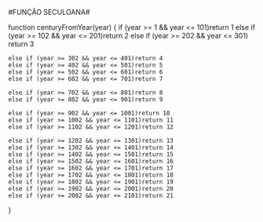#FUNÇÃO SECULOANA#

function centuryFromYear(year) {
    if (year >= 1 && year <= 101)return 1
    else if (year >= 102 && year <= 201)return 2
    else if (year >= 202 && year <= 301) return 3

    else if (year >= 302 && year <= 401)return 4
    else if (year >= 402 && year <= 501)return 5
    else if (year >= 502 && year <= 601)return 6
    else if (year >= 602 && year <= 701)return 7

    else if (year >= 702 && year <= 801)return 8
    else if (year >= 802 && year <= 901)return 9

    else if (year >= 902 && year <= 1001)return 10
    else if (year >= 1002 && year <= 1101)return 11
    else if (year >= 1102 && year <= 1201)return 12

    else if (year >= 1202 && year <= 1301)return 13
    else if (year >= 1302 && year <= 1401)return 14
    else if (year >= 1402 && year <= 1501)return 15
    else if (year >= 1502 && year <= 1601)return 16
    else if (year >= 1602 && year <= 1701)return 17
    else if (year >= 1702 && year <= 1801)return 18
    else if (year >= 1802 && year <= 1901)return 19
    else if (year >= 1902 && year <= 2001)return 20
    else if (year >= 2002 && year <= 2101)return 21
}
